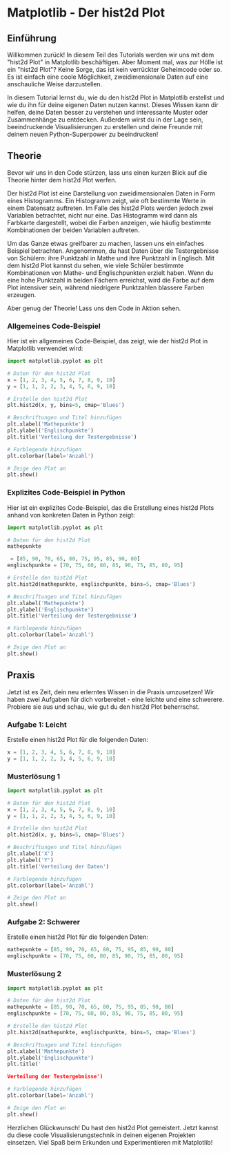 # Matplotlib - Der hist2d Plot

## Einführung

Willkommen zurück! In diesem Teil des Tutorials werden wir uns mit dem "hist2d Plot" in Matplotlib beschäftigen. Aber Moment mal, was zur Hölle ist ein "hist2d Plot"? Keine Sorge, das ist kein verrückter Geheimcode oder so. Es ist einfach eine coole Möglichkeit, zweidimensionale Daten auf eine anschauliche Weise darzustellen.

In diesem Tutorial lernst du, wie du den hist2d Plot in Matplotlib erstellst und wie du ihn für deine eigenen Daten nutzen kannst. Dieses Wissen kann dir helfen, deine Daten besser zu verstehen und interessante Muster oder Zusammenhänge zu entdecken. Außerdem wirst du in der Lage sein, beeindruckende Visualisierungen zu erstellen und deine Freunde mit deinem neuen Python-Superpower zu beeindrucken!

## Theorie

Bevor wir uns in den Code stürzen, lass uns einen kurzen Blick auf die Theorie hinter dem hist2d Plot werfen.

Der hist2d Plot ist eine Darstellung von zweidimensionalen Daten in Form eines Histogramms. Ein Histogramm zeigt, wie oft bestimmte Werte in einem Datensatz auftreten. Im Falle des hist2d Plots werden jedoch zwei Variablen betrachtet, nicht nur eine. Das Histogramm wird dann als Farbkarte dargestellt, wobei die Farben anzeigen, wie häufig bestimmte Kombinationen der beiden Variablen auftreten.

Um das Ganze etwas greifbarer zu machen, lassen uns ein einfaches Beispiel betrachten. Angenommen, du hast Daten über die Testergebnisse von Schülern: ihre Punktzahl in Mathe und ihre Punktzahl in Englisch. Mit dem hist2d Plot kannst du sehen, wie viele Schüler bestimmte Kombinationen von Mathe- und Englischpunkten erzielt haben. Wenn du eine hohe Punktzahl in beiden Fächern erreichst, wird die Farbe auf dem Plot intensiver sein, während niedrigere Punktzahlen blassere Farben erzeugen.

Aber genug der Theorie! Lass uns den Code in Aktion sehen.

### Allgemeines Code-Beispiel

Hier ist ein allgemeines Code-Beispiel, das zeigt, wie der hist2d Plot in Matplotlib verwendet wird:

```python
import matplotlib.pyplot as plt

# Daten für den hist2d Plot
x = [1, 2, 3, 4, 5, 6, 7, 8, 9, 10]
y = [1, 1, 2, 2, 3, 4, 5, 6, 9, 10]

# Erstelle den hist2d Plot
plt.hist2d(x, y, bins=5, cmap='Blues')

# Beschriftungen und Titel hinzufügen
plt.xlabel('Mathepunkte')
plt.ylabel('Englischpunkte')
plt.title('Verteilung der Testergebnisse')

# Farblegende hinzufügen
plt.colorbar(label='Anzahl')

# Zeige den Plot an
plt.show()
```

### Explizites Code-Beispiel in Python

Hier ist ein explizites Code-Beispiel, das die Erstellung eines hist2d Plots anhand von konkreten Daten in Python zeigt:

```python
import matplotlib.pyplot as plt

# Daten für den hist2d Plot
mathepunkte

 = [85, 90, 70, 65, 80, 75, 95, 85, 90, 80]
englischpunkte = [70, 75, 60, 80, 85, 90, 75, 85, 80, 95]

# Erstelle den hist2d Plot
plt.hist2d(mathepunkte, englischpunkte, bins=5, cmap='Blues')

# Beschriftungen und Titel hinzufügen
plt.xlabel('Mathepunkte')
plt.ylabel('Englischpunkte')
plt.title('Verteilung der Testergebnisse')

# Farblegende hinzufügen
plt.colorbar(label='Anzahl')

# Zeige den Plot an
plt.show()
```

## Praxis

Jetzt ist es Zeit, dein neu erlerntes Wissen in die Praxis umzusetzen! Wir haben zwei Aufgaben für dich vorbereitet - eine leichte und eine schwerere. Probiere sie aus und schau, wie gut du den hist2d Plot beherrschst.

### Aufgabe 1: Leicht

Erstelle einen hist2d Plot für die folgenden Daten:

```python
x = [1, 2, 3, 4, 5, 6, 7, 8, 9, 10]
y = [1, 1, 2, 2, 3, 4, 5, 6, 9, 10]
```

### Musterlösung 1

```python
import matplotlib.pyplot as plt

# Daten für den hist2d Plot
x = [1, 2, 3, 4, 5, 6, 7, 8, 9, 10]
y = [1, 1, 2, 2, 3, 4, 5, 6, 9, 10]

# Erstelle den hist2d Plot
plt.hist2d(x, y, bins=5, cmap='Blues')

# Beschriftungen und Titel hinzufügen
plt.xlabel('X')
plt.ylabel('Y')
plt.title('Verteilung der Daten')

# Farblegende hinzufügen
plt.colorbar(label='Anzahl')

# Zeige den Plot an
plt.show()
```

### Aufgabe 2: Schwerer

Erstelle einen hist2d Plot für die folgenden Daten:

```python
mathepunkte = [85, 90, 70, 65, 80, 75, 95, 85, 90, 80]
englischpunkte = [70, 75, 60, 80, 85, 90, 75, 85, 80, 95]
```

### Musterlösung 2

```python
import matplotlib.pyplot as plt

# Daten für den hist2d Plot
mathepunkte = [85, 90, 70, 65, 80, 75, 95, 85, 90, 80]
englischpunkte = [70, 75, 60, 80, 85, 90, 75, 85, 80, 95]

# Erstelle den hist2d Plot
plt.hist2d(mathepunkte, englischpunkte, bins=5, cmap='Blues')

# Beschriftungen und Titel hinzufügen
plt.xlabel('Mathepunkte')
plt.ylabel('Englischpunkte')
plt.title('

Verteilung der Testergebnisse')

# Farblegende hinzufügen
plt.colorbar(label='Anzahl')

# Zeige den Plot an
plt.show()
```

Herzlichen Glückwunsch! Du hast den hist2d Plot gemeistert. Jetzt kannst du diese coole Visualisierungstechnik in deinen eigenen Projekten einsetzen. Viel Spaß beim Erkunden und Experimentieren mit Matplotlib!